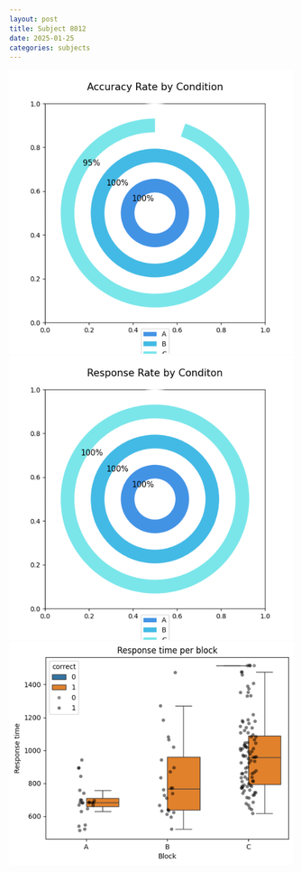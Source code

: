 ```yaml
---
layout: post
title: Subject 8012
date: 2025-01-25
categories: subjects
---
```


![](data/8012/run-9/8012_accuracy_rate.png)
![](data/8012/run-9/8012_response_rate.png)
![](data/8012/run-9/8012_rt.png)
